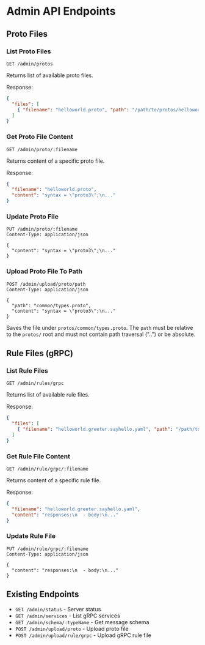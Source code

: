 # Admin API Endpoints

## Proto Files

### List Proto Files
```
GET /admin/protos
```
Returns list of available proto files.

Response:
```json
{
  "files": [
    { "filename": "helloworld.proto", "path": "/path/to/protos/helloworld.proto" }
  ]
}
```

### Get Proto File Content
```
GET /admin/proto/:filename
```
Returns content of a specific proto file.

Response:
```json
{
  "filename": "helloworld.proto",
  "content": "syntax = \"proto3\";\n..."
}
```

### Update Proto File
```
PUT /admin/proto/:filename
Content-Type: application/json

{
  "content": "syntax = \"proto3\";\n..."
}
```

### Upload Proto File To Path
```
POST /admin/upload/proto/path
Content-Type: application/json

{
  "path": "common/types.proto",
  "content": "syntax = \"proto3\";\n..."
}
```
Saves the file under `protos/common/types.proto`. The `path` must be relative to the `protos/` root and must not contain path traversal ("..") or be absolute.

## Rule Files (gRPC)

### List Rule Files
```
GET /admin/rules/grpc
```
Returns list of available rule files.

Response:
```json
{
  "files": [
    { "filename": "helloworld.greeter.sayhello.yaml", "path": "/path/to/rules/grpc/..." }
  ]
}
```

### Get Rule File Content
```
GET /admin/rule/grpc/:filename
```
Returns content of a specific rule file.

Response:
```json
{
  "filename": "helloworld.greeter.sayhello.yaml",
  "content": "responses:\n  - body:\n..."
}
```

### Update Rule File
```
PUT /admin/rule/grpc/:filename
Content-Type: application/json

{
  "content": "responses:\n  - body:\n..."
}
```

## Existing Endpoints

- `GET /admin/status` - Server status
- `GET /admin/services` - List gRPC services
- `GET /admin/schema/:typeName` - Get message schema
- `POST /admin/upload/proto` - Upload proto file
- `POST /admin/upload/rule/grpc` - Upload gRPC rule file
